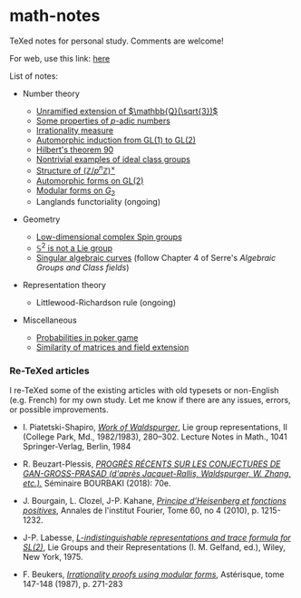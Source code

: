 # math-notes
TeXed notes for personal study. Comments are welcome!

For web, use this link: [here](https://seewoo5.github.io/math-notes/)

List of notes:

* Number theory
    * [Unramified extension of $\mathbb{Q}(\sqrt{3})$](https://seewoo5.github.io/math-notes/number-theory/unramified_extension/UnrExtn.pdf)
    * [Some properties of $p$-adic numbers](https://seewoo5.github.io/math-notes/number-theory/p-adic_numbers/padicprop.pdf)
    * [Irrationality measure](https://seewoo5.github.io/math-notes/number-theory/irrationality_measure/Irrationality_measure.pdf)
    * [Automorphic induction from GL(1) to GL(2)](https://seewoo5.github.io/math-notes/number-theory/automorphic_induction/AutoInd.pdf)
    * [Hilbert's theorem 90](https://seewoo5.github.io/math-notes/number-theory/hilbert90/hilbert90.pdf)
    * [Nontrivial examples of ideal class groups](https://seewoo5.github.io/math-notes/number-theory/ideal_class_group/IdealClassGroup.pdf)
    * [Structure of $(\mathbb{Z}/p^{n}\mathbb{Z})^{\times}$](https://seewoo5.github.io/math-notes/number-theory/unit_group_of_Zmodpn/Zmodpnx.pdf)
    * [Automorphic forms on GL(2)](https://seewoo5.github.io/math-notes/number-theory/automorphic_form_GL2/AutomorphicFormGL2.pdf)
    * [Modular forms on $G_2$](https://seewoo5.github.io/math-notes/number-theory/modular_form_G2/main.pdf)
    * Langlands functoriality (ongoing)

* Geometry
    * [Low-dimensional complex Spin groups](https://seewoo5.github.io/math-notes/geometry/low_dim_spin_group/low_dim_spin_group.pdf)
    * [$\mathbb{S}^2$ is not a Lie group](https://seewoo5.github.io/math-notes/geometry/S2_is_not_Lie_group/S2notLiegrp.pdf)
    * [Singular algebraic curves](https://seewoo5.github.io/math-notes/geometry/singular_algebraic_curves/singular_algebraic_curves.pdf) (follow Chapter 4 of Serre's *Algebraic Groups and Class fields*)

* Representation theory
    * Littlewood-Richardson rule (ongoing)

* Miscellaneous
    * [Probabilities in poker game](https://seewoo5.github.io/math-notes/miscellaneous/poker_probability/pokerprob.pdf)
    * [Similarity of matrices and field extension](https://seewoo5.github.io/math-notes/miscellaneous/field_extension_and_similarity/field_extension_and_similarity.pdf)

### Re-TeXed articles

I re-TeXed some of the existing articles with old typesets or non-English (e.g. French) for my own study. Let me know if there are any issues, errors, or possible improvements.

* I. Piatetski-Shapiro, [*Work of Waldspurger*](https://seewoo5.github.io/math-notes/reTeXed/piatetski-shapiro_work_of_waldspurger/main.pdf), Lie group representations, II (College Park, Md., 1982/1983), 280–302. Lecture Notes in Math., 1041 Springer-Verlag, Berlin, 1984

* R. Beuzart-Plessis, [*PROGRÈS RÉCENTS SUR LES CONJECTURES DE GAN-GROSS-PRASAD (d'après Jacquet-Rallis, Waldspurger, W. Zhang, etc.).*](https://seewoo5.github.io/math-notes/reTeXed/beuzart-plessis_recent-progress-ggp-conjecture/main.pdf) Séminaire BOURBAKI (2018): 70e.

* J. Bourgain, L. Clozel, J-P. Kahane, [*Principe d'Heisenberg et fonctions positives*](https://seewoo5.github.io/math-notes/reTeXed/bck_uncertainty-principle/main.pdf), Annales de l'institut Fourier, Tome 60, no 4 (2010), p. 1215-1232.

* J-P. Labesse, [*L-indistinguishable representations and trace formula for SL(2)*](https://seewoo5.github.io/math-notes/reTeXed/labesse-l_indistinguishability/main.pdf), Lie Groups and their Representations (I. M. Gelfand, ed.), Wiley, New York, 1975.

* F. Beukers, [*Irrationality proofs using modular forms*](https://seewoo5.github.io/math-notes/reTeXed/beukers_irrationality-proof-modular-form/main.pdf), Astérisque, tome 147-148 (1987), p. 271-283